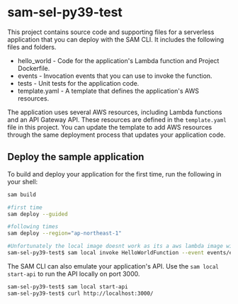 # sam-sel-py39-test

This project contains source code and supporting files for a serverless application that you can deploy with the SAM CLI. It includes the following files and folders.

- hello_world - Code for the application's Lambda function and Project Dockerfile.
- events - Invocation events that you can use to invoke the function.
- tests - Unit tests for the application code. 
- template.yaml - A template that defines the application's AWS resources.

The application uses several AWS resources, including Lambda functions and an API Gateway API. These resources are defined in the `template.yaml` file in this project. You can update the template to add AWS resources through the same deployment process that updates your application code.

## Deploy the sample application

To build and deploy your application for the first time, run the following in your shell:

```bash
sam build

#first time
sam deploy --guided

#following times
sam deploy --region="ap-northeast-1"
```

```bash
#Unfortunately the local image doesnt work as its a aws lambda image with python.
sam-sel-py39-test$ sam local invoke HelloWorldFunction --event events/event.json
```

The SAM CLI can also emulate your application's API. Use the `sam local start-api` to run the API locally on port 3000.

```bash
sam-sel-py39-test$ sam local start-api
sam-sel-py39-test$ curl http://localhost:3000/
```